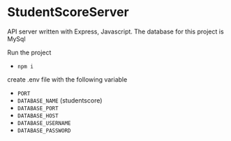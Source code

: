 StudentScoreServer
===

API server written with Express, Javascript. 
The database for this project is MySql

Run the project
- `npm i`

create .env file with the following variable
- `PORT`
- `DATABASE_NAME` (studentscore)
- `DATABASE_PORT`
- `DATABASE_HOST`
- `DATABASE_USERNAME`
- `DATABASE_PASSWORD`
